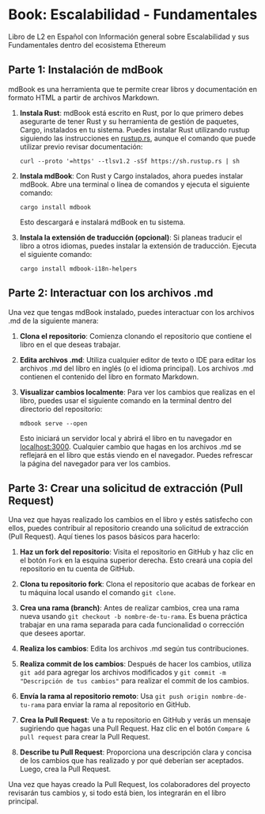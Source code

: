 # Book: Escalabilidad - Fundamentales
Libro de L2 en Español con Información general sobre Escalabilidad y sus Fundamentales dentro del ecosistema Ethereum
## Parte 1: Instalación de mdBook

mdBook es una herramienta que te permite crear libros y documentación en formato HTML a partir de archivos Markdown. 

1. **Instala Rust**: mdBook está escrito en Rust, por lo que primero debes asegurarte de tener Rust y su herramienta de gestión de paquetes, Cargo, instalados en tu sistema. Puedes instalar Rust utilizando rustup siguiendo las instrucciones en [rustup.rs](https://rustup.rs/), aunque el comando que puede utilizar previo revisar documentación:

    ```
    curl --proto '=https' --tlsv1.2 -sSf https://sh.rustup.rs | sh
    ```

2. **Instala mdBook**: Con Rust y Cargo instalados, ahora puedes instalar mdBook. Abre una terminal o línea de comandos y ejecuta el siguiente comando:

   ```
   cargo install mdbook
   ```

   Esto descargará e instalará mdBook en tu sistema.

3. **Instala la extensión de traducción (opcional)**: Si planeas traducir el libro a otros idiomas, puedes instalar la extensión de traducción. Ejecuta el siguiente comando:

   ```
   cargo install mdbook-i18n-helpers
   ```

## Parte 2: Interactuar con los archivos .md

Una vez que tengas mdBook instalado, puedes interactuar con los archivos .md de la siguiente manera:

1. **Clona el repositorio**: Comienza clonando el repositorio que contiene el libro en el que deseas trabajar.

2. **Edita archivos .md**: Utiliza cualquier editor de texto o IDE para editar los archivos .md del libro en inglés (o el idioma principal). Los archivos .md contienen el contenido del libro en formato Markdown.

3. **Visualizar cambios localmente**: Para ver los cambios que realizas en el libro, puedes usar el siguiente comando en la terminal dentro del directorio del repositorio:

   ```
   mdbook serve --open
   ```

   Esto iniciará un servidor local y abrirá el libro en tu navegador en [localhost:3000](http://localhost:3000). Cualquier cambio que hagas en los archivos .md se reflejará en el libro que estás viendo en el navegador. Puedes refrescar la página del navegador para ver los cambios.

## Parte 3: Crear una solicitud de extracción (Pull Request)

Una vez que hayas realizado los cambios en el libro y estés satisfecho con ellos, puedes contribuir al repositorio creando una solicitud de extracción (Pull Request). Aquí tienes los pasos básicos para hacerlo:

1. **Haz un fork del repositorio**: Visita el repositorio en GitHub y haz clic en el botón `Fork` en la esquina superior derecha. Esto creará una copia del repositorio en tu cuenta de GitHub.

2. **Clona tu repositorio fork**: Clona el repositorio que acabas de forkear en tu máquina local usando el comando `git clone`.

3. **Crea una rama (branch)**: Antes de realizar cambios, crea una rama nueva usando `git checkout -b nombre-de-tu-rama`. Es buena práctica trabajar en una rama separada para cada funcionalidad o corrección que desees aportar.

4. **Realiza los cambios**: Edita los archivos .md según tus contribuciones.

5. **Realiza commit de los cambios**: Después de hacer los cambios, utiliza `git add` para agregar los archivos modificados y `git commit -m "Descripción de tus cambios"` para realizar el commit de los cambios.

6. **Envía la rama al repositorio remoto**: Usa `git push origin nombre-de-tu-rama` para enviar la rama al repositorio en GitHub.

7. **Crea la Pull Request**: Ve a tu repositorio en GitHub y verás un mensaje sugiriendo que hagas una Pull Request. Haz clic en el botón `Compare & pull request` para crear la Pull Request.

8. **Describe tu Pull Request**: Proporciona una descripción clara y concisa de los cambios que has realizado y por qué deberían ser aceptados. Luego, crea la Pull Request.

Una vez que hayas creado la Pull Request, los colaboradores del proyecto revisarán tus cambios y, si todo está bien, los integrarán en el libro principal.

